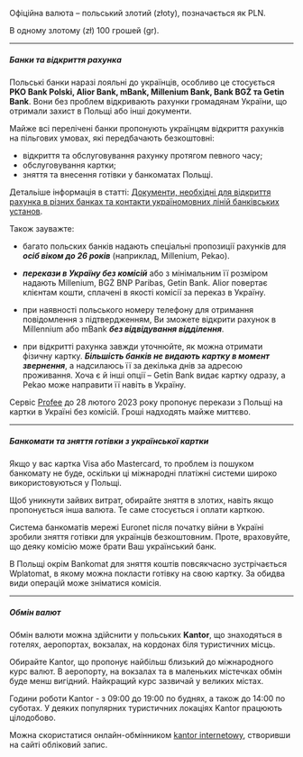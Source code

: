 Офіційна валюта – польський злотий (złoty), позначається як PLN.

В одному злотому (zł) 100 грошей (gr).

***

##### Банки та відкриття рахунка


Польські банки наразі лояльні до українців, особливо це стосується **PKO Bank Polski, Alior Bank, mBank, Millenium Bank, Bank BGŻ та Getin Bank**. Вони без проблем відкривають рахунки громадянам України, що отримали захист в Польщі або інші документи.

Майже всі перелічені банки пропонують українцям відкриття рахунків на пільгових умовах, які передбачають безкоштовні:

- відкриття та обслуговування рахунку протягом певного часу;
- обслуговування картки;
- зняття та внесення готівки у банкоматах Польщі.

Детальіше інформація в статті: [Документи, необхідні для відкриття рахунка в різних банках та контакти україномовних ліній банківських установ](/article/e0c068055f36924a8404db5a2).

Також зауважте:

- багато польских банків надають спеціальні пропозиції рахунків для ***осіб віком до 26 років*** (наприклад, Millenium, Pekao).

- ***перекази в Україну без комісій*** або з мінімальним її розміром надають Millenium, BGŻ BNP Paribas, Getin Bank. Alior повертає клієнтам кошти, сплачені в якості комісії за переказ в Україну.

- при наявності польського номеру телефону для отримання повідомлення з підтвердженням, Ви зможете відкрити рахунок в Millennium або mBank ***без відвідування відділення***.

- при відкритті рахунка завжди уточнюйте, як можна отримати фізичну картку.
***Більшість банків не видають картку в момент звернення***, а надсилаюсь її за декілька днів за адресою проживання. Хоча є й інші опції – Getin Bank видає картку одразу, а Pekao може направити її навіть в Україну.


<section type="warning" title="Інші варіанти відправки коштів в Україну">

Сервіс [Рrofee](https://www.profee.com/uk/send-money) до 28 лютого 2023 року пропонує перекази з Польщі на картки в Україні без комісій. Гроші надходять майже миттєво.
</section>

***

##### Банкомати та зняття готівки з української картки

Якщо у вас картка Visa або Mastercard, то проблем із пошуком банкомату не буде, оскільки ці міжнародні платіжні системи широко використовуються у Польщі. 

Щоб уникнути зайвих витрат, обирайте зняття в злотих, навіть якщо пропонується інша валюта. Те саме стосується і оплати карткою.

<section>

Система банкоматів мережі Euronet після початку війни в Україні зробили зняття готівки для українців безкоштовним. Проте, враховуйте, що деяку комісію може брати Ваш український банк.
</section>

В Польщі окрім Bankomat для зняття коштів повсякчасно зустрічається Wplatomat, в якому можна покласти готівку на свою картку. За обидва види операцій може зніматися комісія.

***

##### Обмін валют

Обмін валюти можна здійснити у польських **Kantor**, що знаходяться в готелях, аеропортах, вокзалах, на кордонах біля туристичних місць. 

Обирайте Kantor, що пропонує найбільш близький до міжнародного курс валют. В аеропорту, на вокзалах та в маленьких містечках обмін буде менш вигідний. Найкращий курс зазвичай у великих містах.

Години роботи Kantor - з 09:00 до 19:00 по буднях, а також до 14:00 по суботах. У деяких популярних туристичних локаціях Kantor працюють цілодобово.

Можна скористатися онлайн-обмінником [kantor internetowy](https://internetowykantor.pl/), створивши на сайті обліковий запис.


